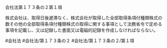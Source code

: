 会社法第１７３条の２第１項

株式会社は、取得日後遅滞なく、株式会社が取得した全部取得条項付種類株式の数その他の全部取得条項付種類株式の取得に関する事項として法務省令で定める事項を記載し、又は記録した書面又は電磁的記録を作成しなければならない。

#会社法
#会社法/第１７３条の２
#会社法/第１７３条の２/第１項
